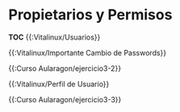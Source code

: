 # Propietarios y Permisos

__TOC__
{{:Vitalinux/Usuarios}}

{{:Vitalinux/Importante Cambio de Passwords}}

{{:Curso Aularagon/ejercicio3-2}}

{{:Vitalinux/Perfil de Usuario}}

{{:Curso Aularagon/ejercicio3-3}}


